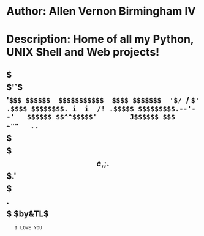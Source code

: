 # Author: Allen Vernon Birmingham IV
# Description: Home of all my Python, UNIX Shell and Web projects!





$$$$$$$$$$$$$$$$$$$$$$$$$
$$$$$'`$$$$$$$$$$$$$'`$$$
$$$$$$  $$$$$$$$$$$  $$$$
$$$$$$$  '$/ `/ `$' .$$$$
$$$$$$$$. i  i  /! .$$$$$
$$$$$$$$$.--'--'   $$$$$$
$$^^$$$$$'        J$$$$$$
$$$   ~""   `.   .$$$$$$$
$$$$$e,      ;  .$$$$$$$$
$$$$$$$$$$$.'   $$$$$$$$$
$$$$$$$$$$$$.    $$$$$$$$
$$$$$$$$$$$$$     $by&TL$
-------------------------
       I LOVE YOU
